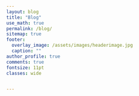 ```yaml
---
layout: blog
title: "Blog"
use_math: true
permalink: /blog/
sitemap: true
footer:
  overlay_image: /assets/images/headerimage.jpg
  caption: ""
author_profile: true
comments: true
fontsize: 11pt
classes: wide


---
```


